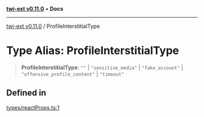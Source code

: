 [**twi-ext v0.11.0**](../README.md) • **Docs**

***

[twi-ext v0.11.0](../README.md) / ProfileInterstitialType

# Type Alias: ProfileInterstitialType

> **ProfileInterstitialType**: `""` \| `"sensitive_media"` \| `"fake_account"` \| `"offensive_profile_content"` \| `"timeout"`

## Defined in

[types/reactProps.ts:1](https://github.com/Robot-Inventor/twi-ext/blob/c9a62b212c02cdb14e7bb535759d2d063512afc8/src/types/reactProps.ts#L1)
